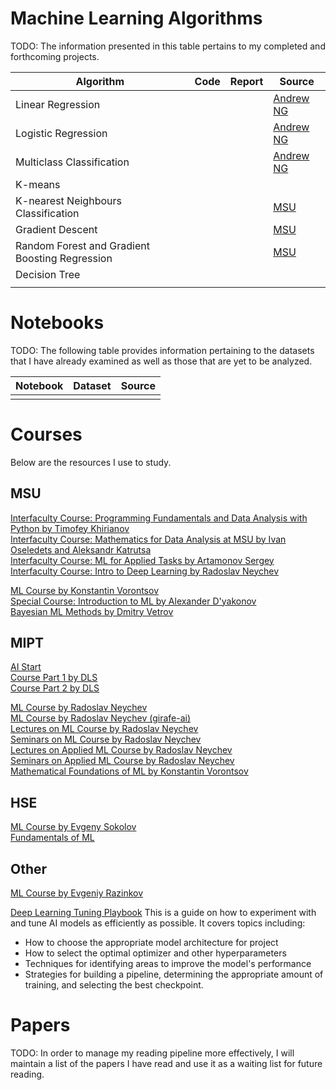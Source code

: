 # Machine Learning Algorithms
TODO: The information presented in this table pertains to my completed and forthcoming projects.

| Algorithm | Code | Report | Source |
| --------- | ---- | ------ | ------ |
| Linear Regression |||[Andrew NG](https://www.coursera.org/learn/machine-learning?specialization=machine-learning-introduction)|
| Logistic Regression |||[Andrew NG](https://www.coursera.org/learn/machine-learning?specialization=machine-learning-introduction)|
| Multiclass Classification |||[Andrew NG](https://www.coursera.org/learn/machine-learning?specialization=machine-learning-introduction)|
| K-means ||||
| K-nearest Neighbours Classification |||[MSU](https://github.com/mmp-practicum-team/mmp_practicum_fall_2022/blob/main/Tasks/Task%2001/task_01.pdf)|
| Gradient Descent |||[MSU](https://github.com/mmp-practicum-team/mmp_practicum_fall_2022/blob/main/Tasks/Task%2002/task_02.pdf)|
| Random Forest and Gradient Boosting Regression |||[MSU](https://github.com/mmp-practicum-team/mmp_practicum_fall_2022/blob/main/Tasks/Task%2003/task_03.pdf)|
| Decision Tree ||||
|||||

# Notebooks
TODO: The following table provides information pertaining to the datasets that I have already examined as well as those that are yet to be analyzed.

| Notebook | Dataset | Source |
| -------- | ------- | ------ |
||||

# Courses
Below are the resources I use to study.

## MSU
[Interfaculty Course: Programming Fundamentals and Data Analysis with Python by Timofey Khirianov](https://github.com/MSUcourses/Data-Analysis-with-Python/tree/main/Python)<br/>
[Interfaculty Course: Mathematics for Data Analysis at MSU by Ivan Oseledets and Aleksandr Katrutsa](https://github.com/MSUcourses/Data-Analysis-with-Python/tree/main/Math)<br/>
[Interfaculty Course: ML for Applied Tasks by Artamonov Sergey](https://github.com/MSUcourses/Data-Analysis-with-Python/tree/main/Machine%20Learning)<br/>
[Interfaculty Course: Intro to Deep Learning by Radoslav Neychev](https://github.com/MSUcourses/Data-Analysis-with-Python/tree/main/Deep%20Learning)<br/>

[ML Course by Konstantin Vorontsov](https://youtube.com/playlist?list=PLzdAwQrglFyLIM3ZH4iwJ2b2oyQDO054n)<br/>
[Special Course: Introduction to ML by Alexander D'yakonov](https://youtube.com/playlist?list=PLaRUeIuewv8DYqSdw7uVgLpXSKUFl6Ee6)<br/>
[Bayesian ML Methods by Dmitry Vetrov](https://youtube.com/playlist?list=PLhe7c-LCgl4K-0sJmEu-KVSTVIBt5M8yc)<br/>

## MIPT
[AI Start](https://stepik.org/course/125587/)<br/>
[Course Part 1 by DLS](https://stepik.org/course/135003)<br/>
[Course Part 2 by DLS](https://stepik.org/course/160792)<br/>

[ML Course by Radoslav Neychev](https://github.com/neychev/prev__ml-mipt)<br/>
[ML Course by Radoslav Neychev (girafe-ai)](https://github.com/girafe-ai/ml-course)<br/>
[Lectures on ML Course by Radoslav Neychev](https://youtube.com/playlist?list=PL4_hYwCyhAvZyW6qS58x4uElZgAkMVUvj)<br/>
[Seminars on ML Course by Radoslav Neychev](https://youtube.com/playlist?list=PL4_hYwCyhAvYPOWn6e44RKxEfRWEsPA1z)<br/>
[Lectures on Applied ML Course by Radoslav Neychev](https://youtube.com/playlist?list=PL4_hYwCyhAvY7k32D65q3xJVo8X8dc3Ye)<br/>
[Seminars on Applied ML Course by Radoslav Neychev](https://youtube.com/playlist?list=PL4_hYwCyhAvZLp0CTIDVQr9FtDR_7DaUr)<br/>
[Mathematical Foundations of ML by Konstantin Vorontsov](https://youtube.com/playlist?list=PLk4h7dmY2eYHHTyfLyrl7HmP-H3mMAW08)<br/>


## HSE
[ML Course by Evgeny Sokolov](https://github.com/esokolov/ml-course-hse)<br/>
[Fundamentals of ML](https://youtube.com/playlist?list=PLEwK9wdS5g0oCRxBzxsq9lkJkzMgzWiyg)<br/>

## Other
[ML Course by Evgeniy Razinkov](https://www.youtube.com/@razinkov/videos)<br/>

[Deep Learning Tuning Playbook](https://github.com/google-research/tuning_playbook#choosing-a-model-architecture)
This is a guide on how to experiment with and tune AI models as efficiently as possible. It covers topics including: 
- How to choose the appropriate model architecture for project
- How to select the optimal optimizer and other hyperparameters
- Techniques for identifying areas to improve the model's performance
- Strategies for building a pipeline, determining the appropriate amount of training, and selecting the best checkpoint.

# Papers
TODO: In order to manage my reading pipeline more effectively, I will maintain a list of the papers I have read and use it as a waiting list for future reading.
